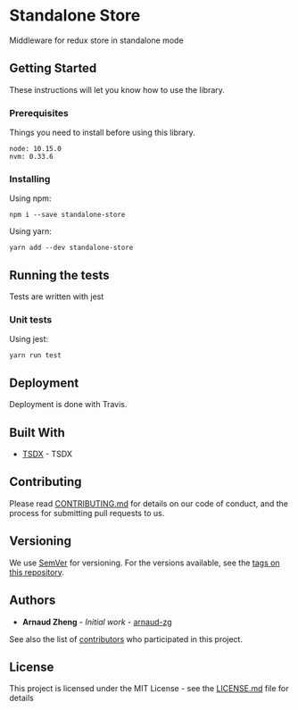 # Standalone Store

Middleware for redux store in standalone mode

## Getting Started

These instructions will let you know how to use the library.

### Prerequisites

Things you need to install before using this library.

```
node: 10.15.0
nvm: 0.33.6
```

### Installing

Using npm:

```shell
npm i --save standalone-store
```

Using yarn:

```shell
yarn add --dev standalone-store
```

## Running the tests

Tests are written with jest

### Unit tests

Using jest:

```shell
yarn run test
```

## Deployment

Deployment is done with Travis.

## Built With

* [TSDX](https://github.com/palmerhq/tsdx) - TSDX

## Contributing

Please read [CONTRIBUTING.md](https://gist.github.com/PurpleBooth/b24679402957c63ec426) for details on our code of conduct, and the process for submitting pull requests to us.

## Versioning

We use [SemVer](http://semver.org/) for versioning. For the versions available, see the [tags on this repository](https://github.com/arnaud-zg/standalone-store/tags).

## Authors

* **Arnaud Zheng** - *Initial work* - [arnaud-zg](https://github.com/arnaud-zg)

See also the list of [contributors](https://github.com/arnaud-zg/standalone-store/graphs/contributors) who participated in this project.

## License

This project is licensed under the MIT License - see the [LICENSE.md](LICENSE.md) file for details
